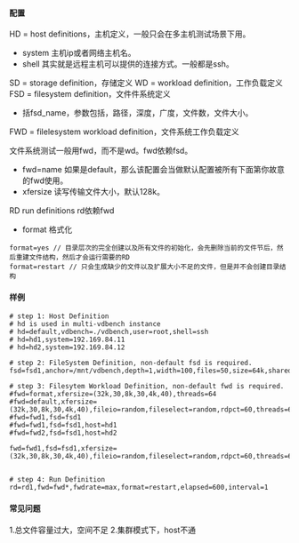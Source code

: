 #### 配置

HD = host definitions，主机定义，一般只会在多主机测试场景下用。
  * system	主机ip或者网络主机名。
  * shell	其实就是远程主机可以提供的连接方式。一般都是ssh。
	
SD = storage definition，存储定义
WD = workload definition，工作负载定义 
FSD = filesystem definition，文件件系统定义
* 括fsd_name，参数包括，路径，深度，广度，文件数，文件大小。

FWD = filelesystem workload definition，文件系统工作负载定义

文件系统测试一般用fwd，而不是wd。fwd依赖fsd。

* fwd=name	如果是default，那么该配置会当做默认配置被所有下面第你故意的fwd使用。
* xfersize	读写传输文件大小，默认128k。
	
RD run definitions rd依赖fwd

* format 格式化

```
format=yes // 目录层次的完全创建以及所有文件的初始化，会先删除当前的文件节后，然后重建文件结构，然后才会运行需要的RD
format=restart // 只会生成缺少的文件以及扩展大小不足的文件，但是并不会创建目录结构
```

#### 样例

```
# step 1: Host Definition
# hd is used in multi-vdbench instance
# hd=default,vdbench=./vdbench,user=root,shell=ssh
# hd=hd1,system=192.169.84.11
# hd=hd2,system=192.169.84.12

# step 2: FileSystem Definition, non-default fsd is required.
fsd=fsd1,anchor=/mnt/vdbench,depth=1,width=100,files=50,size=64k,shared=yes

# step 3: Filesytem Workload Definition, non-default fwd is required.
#fwd=format,xfersize=(32k,30,8k,30,4k,40),threads=64
#fwd=default,xfersize=(32k,30,8k,30,4k,40),fileio=random,fileselect=random,rdpct=60,threads=64
#fwd=fwd1,fsd=fsd1
#fwd=fwd1,fsd=fsd1,host=hd1
#fwd=fwd2,fsd=fsd1,host=hd2

fwd=fwd1,fsd=fsd1,xfersize=(32k,30,8k,30,4k,40),fileio=random,fileselect=random,rdpct=60,threads=64


# step 4: Run Definition
rd=rd1,fwd=fwd*,fwdrate=max,format=restart,elapsed=600,interval=1
```

#### 常见问题

1.总文件容量过大，空间不足
2.集群模式下，host不通
